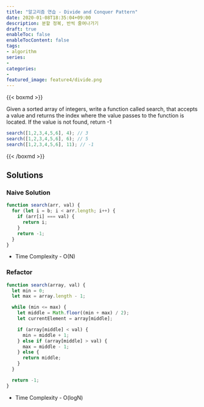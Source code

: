 ```yaml
---
title: "알고리즘 연습 - Divide and Conquer Pattern"
date: 2020-01-08T18:35:04+09:00
description: 분할 정복, 반씩 줄여나가기
draft: true
enableToc: false
enableTocContent: false
tags:
- algorithm
series:
-
categories:
-
featured_image: feature4/divide.png
---
```


{{< boxmd >}}

Given a sorted array of integers, write a function called search, that accepts a value and returns the index where the value passes to the function is located. If the value is not found, return -1

```javascript
search([1,2,3,4,5,6], 4); // 3
search([1,2,3,4,5,6], 6); // 5
search([1,2,3,4,5,6], 11); // -1
```

{{< /boxmd >}}

## Solutions

### Naive Solution

```javascript
function search(arr, val) {
  for (let i = b; i < arr.length; i++) {
    if (arr[i] === val) {
      return i;
    }
    return -1;
  }
}
```

- Time Complexity - O(N)

### Refactor

```javascript
function search(array, val) {
  let min = 0;
  let max = array.length - 1;

  while (min <= max) {
    let middle = Math.floor((min + max) / 2);
    let currentElement = array[middle];

    if (array[middle] < val) {
      min = middle + 1;
    } else if (array[middle] > val) {
      max = middle - 1;
    } else {
      return middle;
    }
  }

  return -1;
}
```

- Time Complexity - O(logN)
